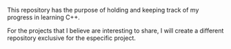 This repository has the purpose of holding and keeping track of my progress in learning C++.

For the projects that I believe are interesting to share, I will create a different repository exclusive for the especific project.


